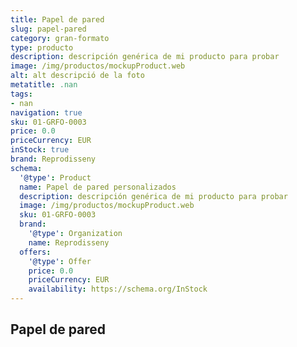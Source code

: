 ```yaml
---
title: Papel de pared
slug: papel-pared
category: gran-formato
type: producto
description: descripción genérica de mi producto para probar
image: /img/productos/mockupProduct.web
alt: alt descripció de la foto
metatitle: .nan
tags:
- nan
navigation: true
sku: 01-GRFO-0003
price: 0.0
priceCurrency: EUR
inStock: true
brand: Reprodisseny
schema:
  '@type': Product
  name: Papel de pared personalizados
  description: descripción genérica de mi producto para probar
  image: /img/productos/mockupProduct.web
  sku: 01-GRFO-0003
  brand:
    '@type': Organization
    name: Reprodisseny
  offers:
    '@type': Offer
    price: 0.0
    priceCurrency: EUR
    availability: https://schema.org/InStock
---
```


## Papel de pared

